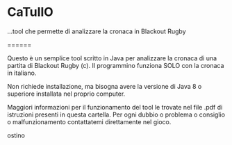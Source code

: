 CaTullO
=======

...tool che permette di analizzare la cronaca in Blackout Rugby

======

Questo è un semplice tool scritto in Java per analizzare la cronaca di una partita di Blackout Rugby (c).
Il programmino funziona SOLO con la cronaca in italiano.

Non richiede installazione, ma bisogna avere la versione di Java 8 o superiore installata nel proprio computer.

Maggiori informazioni per il funzionamento del tool le trovate nel file .pdf di istruzioni presenti in questa cartella.
Per ogni dubbio o problema o consiglio o malfunzionamento contattatemi direttamente nel gioco.


ostino
